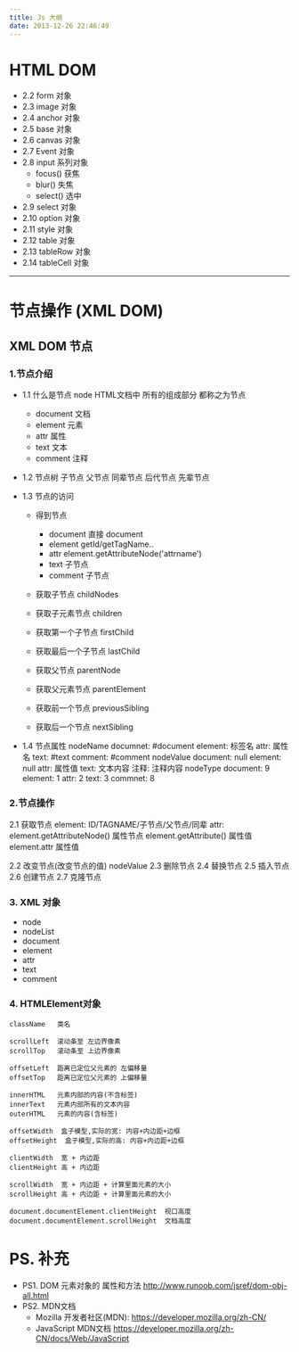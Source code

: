 ```yaml
---
title: Js 大纲
date: 2013-12-26 22:46:49
---
```

# HTML DOM

- 2.2 form 对象
- 2.3 image 对象
- 2.4 anchor 对象
- 2.5 base 对象
- 2.6 canvas 对象
- 2.7 Event 对象
- 2.8 input 系列对象
    - focus()  获焦
    - blur()   失焦
    - select()  选中
- 2.9 select 对象
- 2.10 option 对象
- 2.11 style 对象
- 2.12 table 对象
- 2.13 tableRow 对象
- 2.14 tableCell 对象

-----------------

# 节点操作 (XML DOM)

## XML DOM 节点
### 1.节点介绍
- 1.1 什么是节点 node
    HTML文档中 所有的组成部分 都称之为节点
    
    - document 文档
    - element  元素
    - attr     属性
    - text     文本
    - comment  注释

- 1.2 节点树
    子节点
    父节点
    同辈节点
    后代节点
    先辈节点


- 1.3 节点的访问
    - 得到节点
        - document 直接 document
        - element  getId/getTagName..
        - attr     element.getAttributeNode('attrname')
        - text     子节点
        - comment  子节点

    - 获取子节点         childNodes
    - 获取子元素节点     children

    - 获取第一个子节点    firstChild
    - 获取最后一个子节点  lastChild

    - 获取父节点          parentNode
    - 获取父元素节点      parentElement

    - 获取前一个节点      previousSibling
    - 获取后一个节点      nextSibling

- 1.4 节点属性
    nodeName
        documnet:   #document
        element:    标签名
        attr:       属性名
        text:       #text
        comment:    #comment
    nodeValue
        document:  null
        element:   null
        attr:      属性值
        text:      文本内容
        注释:      注释内容
    nodeType
        document:  9
        element:   1
        attr:      2
        text:      3
        commnet:   8


### 2.节点操作
2.1 获取节点
    element:    ID/TAGNAME/子节点/父节点/同辈
    attr:       element.getAttributeNode()  属性节点
                element.getAttribute()  属性值
                element.attr 属性值


2.2 改变节点(改变节点的值) nodeValue
2.3 删除节点
2.4 替换节点
2.5 插入节点
2.6 创建节点
2.7 克隆节点


### 3. XML 对象
- node
- nodeList
- document
- element
- attr
- text
- comment

### 4. HTMLElement对象
```
className   类名

scrollLeft  滚动条至 左边界像素
scrollTop   滚动条至 上边界像素

offsetLeft  距离已定位父元素的 左偏移量
offsetTop   距离已定位父元素的 上偏移量

innerHTML   元素内部的内容(不含标签)
innerText   元素内部所有的文本内容
outerHTML   元素的内容(含标签)

offsetWidth  盒子模型,实际的宽: 内容+内边距+边框
offsetHeight  盒子模型,实际的高: 内容+内边距+边框

clientWidth  宽 + 内边距
clientHeight 高 + 内边距

scrollWidth  宽 + 内边距 + 计算里面元素的大小
scrollHeight 高 + 内边距 + 计算里面元素的大小

document.documentElement.clientHeight  视口高度
document.documentElement.scrollHeight  文档高度
```

# PS. 补充

- PS1. DOM 元素对象的 属性和方法
    http://www.runoob.com/jsref/dom-obj-all.html
- PS2. MDN文档
    - Mozilla 开发者社区(MDN):
    https://developer.mozilla.org/zh-CN/
    - JavaScript MDN文档
    https://developer.mozilla.org/zh-CN/docs/Web/JavaScript
